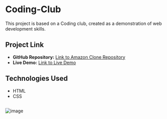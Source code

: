 # Coding-Club

This project is based on a Coding club, created as a demonstration of web development skills. 
## Project Link

- **GitHub Repository:** [Link to Amazon Clone Repository](https://github.com/PR3MM/Coding-Club)
- **Live Demo:** [Link to Live Demo ](https://thepandoraaa.netlify.app/)


## Technologies Used

- HTML
- CSS

##
![image]( file:///C:/Users/Prem/Downloads/Web%20capture_28-9-2023_211523_thepandoraaa.netlify.app.jpeg)


